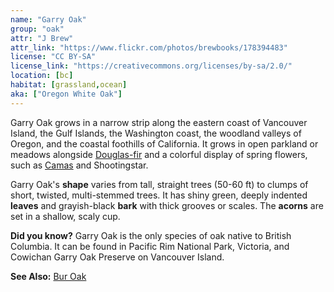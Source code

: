 ```yaml
---
name: "Garry Oak"
group: "oak"
attr: "J Brew"
attr_link: "https://www.flickr.com/photos/brewbooks/178394483"
license: "CC BY-SA"
license_link: "https://creativecommons.org/licenses/by-sa/2.0/"
location: [bc]
habitat: [grassland,ocean]
aka: ["Oregon White Oak"]
---
```

Garry Oak grows in a narrow strip along the eastern coast of Vancouver Island, the Gulf Islands, the Washington coast, the woodland valleys of Oregon, and the coastal foothills of California. It grows in open parkland or meadows alongside [Douglas-fir](/trees/dougfir) and a colorful display of spring flowers, such as [Camas](/plants/camas) and Shootingstar.

Garry Oak's **shape** varies from tall, straight trees (50-60 ft) to clumps of short, twisted, multi-stemmed trees. It has shiny green, deeply indented **leaves** and grayish-black **bark** with thick grooves or scales. The **acorns** are set in a shallow, scaly cup.

**Did you know?** Garry Oak is the only species of oak native to British Columbia. It can be found in Pacific Rim National Park, Victoria, and Cowichan Garry Oak Preserve on Vancouver Island.

<!-- generated, do not edit -->
**See Also:**
[Bur Oak](/trees/buroak)
